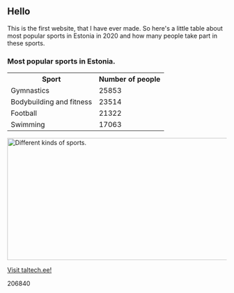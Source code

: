 <html>
<head>
<h2>Hello</h2>
</head>
<body>
<p>This is the first website, that I have ever made. So here's a little table about most popular sports in Estonia in 2020 and how many people take part in these sports.</p>

<h3>Most popular sports in Estonia.</h3>
<table>
  <tr>
    <th>Sport</th>
    <th>Number of people</th>
  </tr>
  <tr>
    <td>Gymnastics</td>
    <td>25853</td>
  </tr>
  <tr>
    <td>Bodybuilding and fitness</td>
    <td>23514</td>
  </tr>
  <tr>
    <td>Football</td>
    <td>21322</td>
  </tr>
  <tr>
    <td>Swimming</td>
    <td>17063</td>
  </tr>
</table>

<img src="https://image.shutterstock.com/image-vector/vector-set-olympic-sports-icons-260nw-1422662216.jpg" alt="Different kinds of sports." width="722" height="280">


<a href=" https://taltech.ee/">Visit taltech.ee!</a>
<p>206840</p>

</body>
</html>
